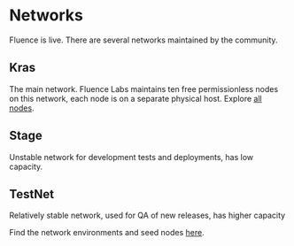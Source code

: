 # Networks

Fluence is live. There are several networks maintained by the community.

## Kras

The main network. Fluence Labs maintains ten free permissionless nodes on this network, each node is on a separate physical host. Explore [all nodes](https://dash.fluence.dev/nodes).

## Stage

Unstable network for development tests and deployments, has low capacity.

## TestNet

Relatively stable network, used for QA of new releases, has higher capacity

Find the network environments and seed nodes [here](https://github.com/fluencelabs/fluence-network-environment).
